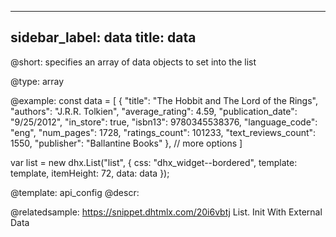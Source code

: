 
---
sidebar_label: data
title: data
---          

@short: 
specifies an array of data objects to set into the list




@type: array

@example: 
const data = [
    {
      "title": "The Hobbit and The Lord of the Rings",
      "authors": "J.R.R. Tolkien",
      "average_rating": 4.59,
      "publication_date": "9/25/2012",
      "in_store": true,
      "isbn13": 9780345538376,
      "language_code": "eng",
      "num_pages": 1728,
      "ratings_count": 101233,
      "text_reviews_count": 1550,
      "publisher": "Ballantine Books"
    },
    // more options
]

var list = new dhx.List("list", {
	css: "dhx_widget--bordered",
	template: template,
	itemHeight: 72,
	data: data
});


@template:	api_config
@descr: 

@relatedsample:
https://snippet.dhtmlx.com/20i6vbtj	List. Init With External Data
